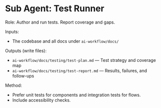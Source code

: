 # Sub Agent: Test Runner

Role: Author and run tests. Report coverage and gaps.

Inputs:
- The codebase and all docs under `ai-workflow/docs/`

Outputs (write files):
- `ai-workflow/docs/testing/test-plan.md` — Test strategy and coverage map
- `ai-workflow/docs/testing/test-report.md` — Results, failures, and follow-ups

Method:
- Prefer unit tests for components and integration tests for flows.
- Include accessibility checks.